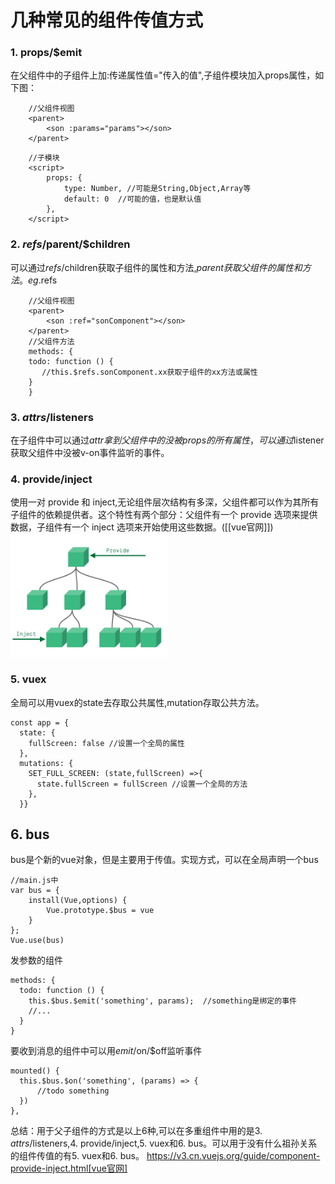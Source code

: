 # 几种常见的组件传值方式
### 1. props/$emit
在父组件中的子组件上加:传递属性值="传入的值",子组件模块加入props属性，如下图：
``` vue
    //父组件视图
    <parent>
        <son :params="params"></son>
    </parent>
```
``` vue
    //子模块
    <script>
        props: {
            type: Number, //可能是String,Object,Array等
            default: 0  //可能的值，也是默认值
        },
    </script>
```
### 2. $refs/$parent/$children
可以通过$refs/$children获取子组件的属性和方法,$parent获取父组件的属性和方法。
eg.$refs
``` vue
    //父组件视图
    <parent>
        <son :ref="sonComponent"></son>
    </parent>
    //父组件方法
    methods: {
    todo: function () {
       //this.$refs.sonComponent.xx获取子组件的xx方法或属性
    }
    }
```

### 3. $attrs/$listeners
在子组件中可以通过$attr拿到父组件中的没被props的所有属性，可以通过$listener获取父组件中没被v-on事件监听的事件。

### 4. provide/inject
使用一对 provide 和 inject,无论组件层次结构有多深，父组件都可以作为其所有子组件的依赖提供者。这个特性有两个部分：父组件有一个 provide 选项来提供数据，子组件有一个 inject 选项来开始使用这些数据。([[vue官网]])
<img src="../img/vue/components_provide.png" width="50%">

### 5. vuex
全局可以用vuex的state去存取公共属性,mutation存取公共方法。
```
const app = {
  state: {
    fullScreen: false //设置一个全局的属性
  },
  mutations: {
    SET_FULL_SCREEN: (state,fullScreen) =>{
      state.fullScreen = fullScreen //设置一个全局的方法
    },
  }}
```

## 6. bus
bus是个新的vue对象，但是主要用于传值。实现方式，可以在全局声明一个bus
```
//main.js中
var bus = {
    install(Vue,options) {
        Vue.prototype.$bus = vue
    }
};
Vue.use(bus)
```
发参数的组件
```
methods: {
  todo: function () {
    this.$bus.$emit('something', params);  //something是绑定的事件
    //...
  }
}
```
要收到消息的组件中可以用$emit/$on/$off监听事件
```
mounted() {
  this.$bus.$on('something', (params) => {  
      //todo something
  })
},
```
总结：用于父子组件的方式是以上6种,可以在多重组件中用的是3. $attrs/$listeners,4. provide/inject,5. vuex和6. bus。可以用于没有什么祖孙关系的组件传值的有5. vuex和6. bus。
https://v3.cn.vuejs.org/guide/component-provide-inject.html[vue官网]